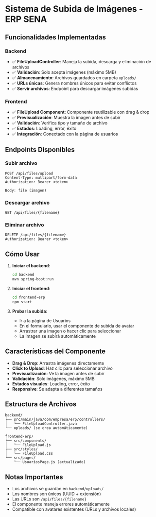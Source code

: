 
# Sistema de Subida de Imágenes - ERP SENA

## Funcionalidades Implementadas

### Backend
- ✅ **FileUploadController**: Maneja la subida, descarga y eliminación de archivos
- ✅ **Validación**: Solo acepta imágenes (máximo 5MB)
- ✅ **Almacenamiento**: Archivos guardados en carpeta `uploads/`
- ✅ **URLs únicas**: Genera nombres únicos para evitar conflictos
- ✅ **Servir archivos**: Endpoint para descargar imágenes subidas

### Frontend
- ✅ **FileUpload Component**: Componente reutilizable con drag & drop
- ✅ **Previsualización**: Muestra la imagen antes de subir
- ✅ **Validación**: Verifica tipo y tamaño de archivo
- ✅ **Estados**: Loading, error, éxito
- ✅ **Integración**: Conectado con la página de usuarios

## Endpoints Disponibles

### Subir archivo
```
POST /api/files/upload
Content-Type: multipart/form-data
Authorization: Bearer <token>

Body: file (imagen)
```

### Descargar archivo
```
GET /api/files/{filename}
```

### Eliminar archivo
```
DELETE /api/files/{filename}
Authorization: Bearer <token>
```

## Cómo Usar

1. **Iniciar el backend**:
   ```bash
   cd backend
   mvn spring-boot:run
   ```

2. **Iniciar el frontend**:
   ```bash
   cd frontend-erp
   npm start
   ```

3. **Probar la subida**:
   - Ir a la página de Usuarios
   - En el formulario, usar el componente de subida de avatar
   - Arrastrar una imagen o hacer clic para seleccionar
   - La imagen se subirá automáticamente

## Características del Componente

- **Drag & Drop**: Arrastra imágenes directamente
- **Click to Upload**: Haz clic para seleccionar archivo
- **Previsualización**: Ve la imagen antes de subir
- **Validación**: Solo imágenes, máximo 5MB
- **Estados visuales**: Loading, error, éxito
- **Responsive**: Se adapta a diferentes tamaños

## Estructura de Archivos

```
backend/
├── src/main/java/com/empresa/erp/controllers/
│   └── FileUploadController.java
└── uploads/ (se crea automáticamente)

frontend-erp/
├── src/components/
│   └── FileUpload.js
├── src/styles/
│   └── FileUpload.css
└── src/pages/
    └── UsuariosPage.js (actualizado)
```

## Notas Importantes

- Los archivos se guardan en `backend/uploads/`
- Los nombres son únicos (UUID + extensión)
- Las URLs son `/api/files/{filename}`
- El componente maneja errores automáticamente
- Compatible con avatares existentes (URLs y archivos locales) 